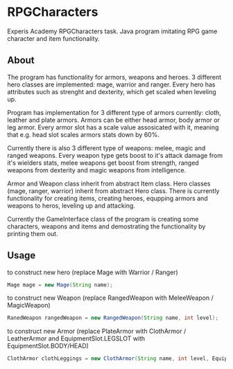 # RPGCharacters
Experis Academy RPGCharacters task. Java program imitating RPG game character and item functionality.

## About
The program has functionality for armors, weapons and heroes. 3 different hero classes are implemented: mage, warrior and ranger. Every hero has attributes such as strenght and dexterity, which get scaled when leveling up.

Program has implementation for 3 different type of armors currently: cloth, leather and plate armors.
Armors can be either head armor, body armor or leg armor. Every armor slot has a scale value assosicated with it, meaning that e.g. head slot scales armors stats down by 60%.

Currently there is also 3 different type of weapons: melee, magic and ranged weapons. Every weapon type gets boost to it's attack damage from it's wielders stats, melee weapons get boost from strength, ranged weapons from dexterity and magic weapons from intelligence.

Armor and Weapon class inherit from abstract Item class. Hero classes (mage, ranger, warrior) inherit from abstract Hero class. There is currently functionality for creating items, creating heroes, equpping armors and weapons to heros, leveling up and attacking.

Currently the GameInterface class of the program is creating some characters, weapons and items and demostrating the functionality by printing them out.

## Usage
to construct new hero (replace Mage with Warrior / Ranger)
```java
Mage mage = new Mage(String name);
```
to construct new Weapon (replace RangedWeapon with MeleeWeapon / MagicWeapon)
```java
RanedWeapon rangedWeapon = new RangedWeapon(String name, int level);
```
to construct new Armor (replace PlateArmor with ClothArmor / LeatherArmor and EquipmentSlot.LEGSLOT with EquipmentSlot.BODY/HEAD)
```java
ClothArmor clothLeggings = new ClothArmor(String name, int level, EquipmentSlot.LEGSLOT);
```





